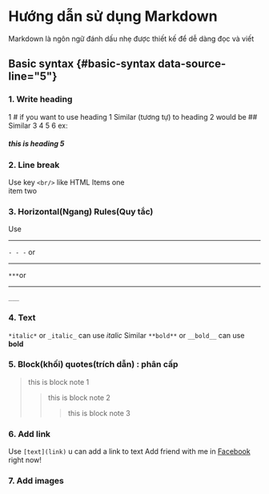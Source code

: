 # Hướng dẫn sử dụng Markdown

Markdown là ngôn ngữ đánh dấu nhẹ được thiết kế để dễ dàng đọc và viết

## **Basic syntax** {#basic-syntax data-source-line="5"}

### 1. Write heading

1 # if you want to use heading 1
Similar (tương tự) to heading 2 would be ##
Similar 3 4 5 6
ex:
##### this is heading 5

### 2. Line break
Use key `<br/>` like HTML 
Items one <br /> item two

### 3. Horizontal(Ngang) Rules(Quy tắc)
Use
- - - 
`- - -` or
***
`***`or
___
`___`
### 4. Text
`*italic*` or `_italic_` can use _italic_
Similar `**bold**` or `__bold__` can use __bold__
### 5. Block(khối) quotes(trích dẫn) : phân cấp
> this is block note 1
>>this is block note 2
>>> this is block note 3
### 6. Add link
Use `[text](link)` u can add a link to text
Add friend with me in [Facebook](https://www.facebook.com/hung.du.9212301) right now!

### 7. Add images
